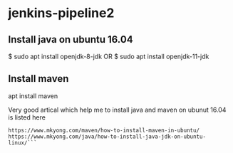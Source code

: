 # jenkins-pipeline2

## Install java on ubuntu 16.04  


$ sudo apt install openjdk-8-jdk
OR
$ sudo apt install openjdk-11-jdk

## Install maven  ##

apt install maven

Very good artical which help me to install java and maven on ubunut 16.04 is listed here
```
https://www.mkyong.com/maven/how-to-install-maven-in-ubuntu/
https://www.mkyong.com/java/how-to-install-java-jdk-on-ubuntu-linux/```
